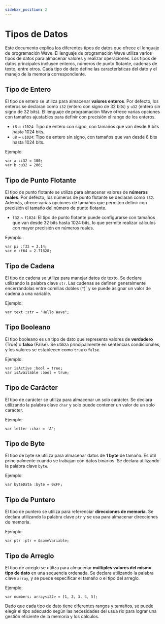 ```yaml
---
sidebar_position: 2
---
```


# Tipos de Datos

Este documento explica los diferentes tipos de datos que ofrece el lenguaje de programación Wave.
El lenguaje de programación Wave utiliza varios tipos de datos para almacenar valores y realizar operaciones.
Los tipos de datos principales incluyen enteros, números de punto flotante, cadenas de texto, entre otros. 
Cada tipo de dato define las características del dato y el manejo de la memoria correspondiente.

## Tipo de Entero
El tipo de entero se utiliza para almacenar **valores enteros**.
Por defecto, los enteros se declaran como `i32` (entero con signo de 32 bits) y `u32` (entero sin signo de 32 bits).
El lenguaje de programación Wave ofrece varias opciones con tamaños ajustables para definir con precisión el rango de los enteros.

* `i8` ~ `i1024`: Tipo de entero con signo, con tamaños que van desde 8 bits hasta 1024 bits.
* `u8` ~ `u1024`: Tipo de entero sin signo, con tamaños que van desde 8 bits hasta 1024 bits.

Ejemplo:
```wave
var a :i32 = 100;
var b :u32 = 200;
```

## Tipo de Punto Flotante
El tipo de punto flotante se utiliza para almacenar valores de **números reales**.
Por defecto, los números de punto flotante se declaran como `f32`.
Además, ofrece varias opciones de tamaños que permiten definir con precisión el tamaño del número de punto flotante.

* `f32` ~ `f1024`: El tipo de punto flotante puede configurarse con tamaños que van desde 32 bits hasta 1024 bits, lo que permite realizar cálculos con mayor precisión en números reales.

Ejemplo:
```wave
var pi :f32 = 3.14;
var e :f64 = 2.71828;
```

## Tipo de Cadena
El tipo de cadena se utiliza para manejar datos de texto. Se declara utilizando la palabra clave `str`.
Las cadenas se definen generalmente encerrándolas entre comillas dobles (`"`)` y se puede asignar un valor de cadena a una variable.

Ejemplo:
```wave
var text :str = "Hello Wave";
```

## Tipo Booleano
El tipo booleano es un tipo de dato que representa valores de **verdadero** (True) o **falso** (False). 
Se utiliza principalmente en sentencias condicionales, y los valores se establecen como `true` o `false`.

Ejemplo:
```wave
var isActive :bool = true;
var isAvailable :bool = true;
```

## Tipo de Carácter
El tipo de carácter se utiliza para almacenar un solo carácter. 
Se declara utilizando la palabra clave `char` y solo puede contener un valor de un solo carácter.

Ejemplo:
```wave
var letter :char = 'A';
```

## Tipo de Byte
El tipo de byte se utiliza para almacenar datos de **1 byte** de tamaño. 
Es útil principalmente cuando se trabajan con datos binarios. 
Se declara utilizando la palabra clave `byte`.

Ejemplo:
```wave
var byteData :byte = 0xFF;
```

## Tipo de Puntero
El tipo de puntero se utiliza para referenciar **direcciones de memoria**.
Se declara utilizando la palabra clave `ptr` y se usa para almacenar direcciones de memoria.

Ejemplo:
```wave
var ptr :ptr = &someVariable;
```

## Tipo de Arreglo
El tipo de arreglo se utiliza para almacenar **múltiples valores del mismo tipo de dato** en una secuencia ordenada.
Se declara utilizando la palabra clave `array`, y se puede especificar el tamaño o el tipo del arreglo.

Ejemplo:
```wave
var numbers: array<i32> = [1, 2, 3, 4, 5];
```

Dado que cada tipo de dato tiene diferentes rangos y tamaños, se puede elegir el tipo adecuado según las necesidades del usua
rio para lograr una gestión eficiente de la memoria y los cálculos.